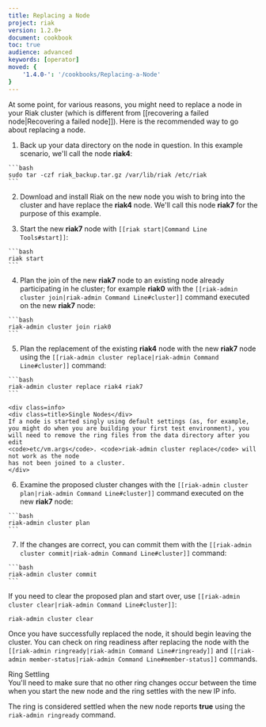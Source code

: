```yaml
---
title: Replacing a Node
project: riak
version: 1.2.0+
document: cookbook
toc: true
audience: advanced
keywords: [operator]
moved: {
    '1.4.0-': '/cookbooks/Replacing-a-Node'
}
---
```


At some point, for various reasons, you might need to replace a node in your Riak cluster (which is different from [[recovering a failed node|Recovering a failed node]]). Here is the recommended way to go about replacing a node.

  1. Back up your data directory on the node in question. In this example scenario,
    we'll call the node **riak4**:

    ```bash
    sudo tar -czf riak_backup.tar.gz /var/lib/riak /etc/riak
    ```

  2. Download and install Riak on the new node you wish to bring into the cluster and
    have replace the **riak4** node. We'll call this node **riak7** for the purpose of this example.

  3. Start the new **riak7** node with `[[riak start|Command Line Tools#start]]`:

    ```bash
    riak start
    ```

  4. Plan the join of the new **riak7** node to an existing node already participating in
    he cluster; for example **riak0** with the
    `[[riak-admin cluster join|riak-admin Command Line#cluster]]` command executed
    on the new **riak7** node:

    ```bash
    riak-admin cluster join riak0
    ```

  5. Plan the replacement of the existing **riak4** node with the new **riak7** node using
    the `[[riak-admin cluster replace|riak-admin Command Line#cluster]]` command:

    ```bash
    riak-admin cluster replace riak4 riak7
    ```

    <div class=info>
    <div class=title>Single Nodes</div>
    If a node is started singly using default settings (as, for example,
    you might do when you are building your first test environment), you
    will need to remove the ring files from the data directory after you edit
    <code>etc/vm.args</code>. <code>riak-admin cluster replace</code> will not work as the node
    has not been joined to a cluster.
    </div>

  6. Examine the proposed cluster changes with the
    `[[riak-admin cluster plan|riak-admin Command Line#cluster]]` command executed
    on the new **riak7** node:

    ```bash
    riak-admin cluster plan
    ```

  7. If the changes are correct, you can commit them with the
    `[[riak-admin cluster commit|riak-admin Command Line#cluster]]` command:

    ```bash
    riak-admin cluster commit
    ```

If you need to clear the proposed plan and start over, use `[[riak-admin cluster clear|riak-admin Command Line#cluster]]`:

```bash
riak-admin cluster clear
```

Once you have successfully replaced the node, it should begin leaving the cluster. You can check on ring readiness after replacing the node with the `[[riak-admin ringready|riak-admin Command Line#ringready]]` and `[[riak-admin member-status|riak-admin Command Line#member-status]]` commands.

<div class="info">
<div class="title">Ring Settling</div>
You'll need to make sure that no other ring changes occur between the time when you start the new node and the ring settles with the new IP info.

The ring is considered settled when the new node reports <strong>true</strong> using the <code>riak-admin ringready</code> command.
</div>
